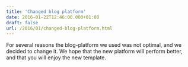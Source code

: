 ```yaml
---
title: 'Changed blog platform'
date: 2016-01-22T12:46:00.000+01:00
draft: false
url: /2016/01/changed-blog-platform.html
---
```


For several reasons the blog-platform we used was not optimal, and we decided to change it. We hope that the new platform will perform better, and that you will enjoy the new template.